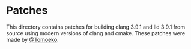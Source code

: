 # Patches
This directory contains patches for building clang 3.9.1 and lld 3.9.1 from source using modern versions of clang and cmake.
These patches were made by [@Tomoeko](https://github.com/Tomoeko).

